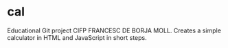 # cal
Educational Git project CIFP FRANCESC DE BORJA MOLL. Creates a simple calculator in HTML and JavaScript in short steps. 
